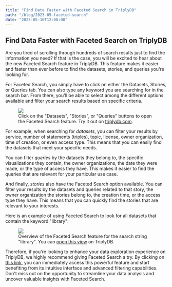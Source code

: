 ```yaml
---
title: "Find Data Faster with Faceted Search in TriplyDB"
path: "/blog/2023-05-faceted-search"
date: "2023-05-10T12:00:00"
---
```


## Find Data Faster with Faceted Search on TriplyDB

Are you tired of scrolling through hundreds of search results just to find the information you need? If that is the case, you will be excited to hear about the new Faceted Search feature in TriplyDB. This feature makes it easier and faster than ever before to find the datasets, stories, and queries you're looking for.

For Faceted Search, you simply have to click on either the Datasets, Stories, or Queries tab. You can also type any keyword you are searching for in the search bar. From there, you'll be able to select among the different options available and filter your search results based on specific criteria.

<figure>
  <a href="https://triplydb.com">
    <img src="goToFacetedSearch.png" target="_blank">
  </a>
  <figcaption>
    Click on the "Datasets", "Stories", or "Queries" buttons to open the  Faceted Search feature.  Try it out on <a href="https://triplydb.com" target="_blank">triplydb.com</a>.
  </figcaption>
</figure>

For example, when searching for *datasets*, you can filter your results by service, number of statements (triples), topic, license, owner organization, time of creation, or even access type.  This means that you can easily find the datasets that meet your specific needs.

You can filter *queries* by the datasets they belong to, the specific visualizations they contain, the owner organizations, the date they were made, or the type of access they have.  This makes it easier to find the queries that are relevant for your particular use case.

And finally, *stories* also have the Faceted Search option available.  You can filter your results by the datasets and queries related to that story, the owner organization the stories belong to, the creation time, or the access type they have.  This means that you can quickly find the stories that are relevant to your interests.

Here is an example of using Faceted Search to look for all datasets that contain the keyword "library":

<figure>
  <a href="https://triplydb.com/browse/datasets?q=library" target="_blank">
    <img src="facetedsearchDatasets.png">
  </a>
  <figcaption>
    Overview of the Faceted Search feature for the search string "library".  You can <a href="https://triplydb.com/browse/datasets?q=library" target="_blank">open this view</a> on TriplyDB.
  </figcaption>
</figure>

Therefore, if you're looking to enhance your data exploration experience on TriplyDB, we highly recommend giving Faceted Search a try.  By clicking on [this link](https://triplydb.com/browse/datasets), you can immediately access this powerful feature and start benefiting from its intuitive interface and advanced filtering capabilities.  Don't miss out on the opportunity to streamline your data analysis and uncover valuable insights with Faceted Search.
